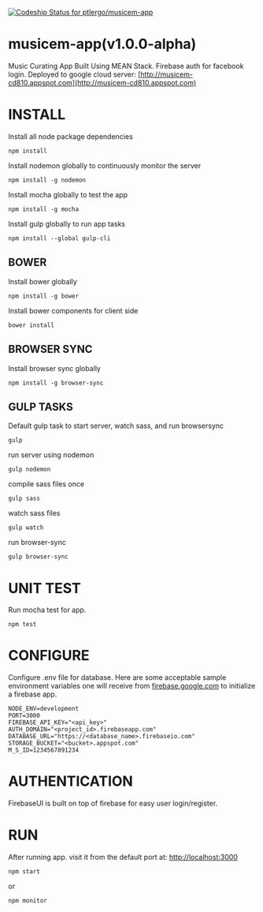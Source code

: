 [ ![Codeship Status for ptlergo/musicem-app](https://app.codeship.com/projects/551fb7f0-90df-0134-b06b-5aeda33c2226/status?branch=master)](https://app.codeship.com/projects/185819)
# musicem-app(v1.0.0-alpha)
Music Curating App Built Using MEAN Stack. Firebase auth for facebook login. Deployed to google cloud server: [http://musicem-cd810.appspot.com](http://musicem-cd810.appspot.com)

# INSTALL
Install all node package dependencies
```
npm install
```

Install nodemon globally to continuously monitor the server
```
npm install -g nodemon
```

Install mocha globally to test the app
```
npm install -g mocha
```

Install gulp globally to run app tasks
```
npm install --global gulp-cli
```

## BOWER
Install bower globally
```
npm install -g bower
```

Install bower components for client side
```
bower install
```

## BROWSER SYNC
Install browser sync globally
```
npm install -g browser-sync
```

## GULP TASKS
Default gulp task to start server, watch sass, and run browsersync
```
gulp
```

run server using nodemon
```
gulp nodemon
```

compile sass files once
```
gulp sass
```

watch sass files
```
gulp watch
```

run browser-sync
```
gulp browser-sync
```

# UNIT TEST
Run mocha test for app.
```
npm test
```

# CONFIGURE
Configure .env file for database. Here are some acceptable sample environment variables one will receive from [firebase.google.com](firebase.google.com) to initialize a firebase app.
```
NODE_ENV=development
PORT=3000
FIREBASE_API_KEY="<api_key>"
AUTH_DOMAIN="<project_id>.firebaseapp.com"
DATABASE_URL="https://<database_name>.firebaseio.com"
STORAGE_BUCKET="<bucket>.appspot.com"
M_S_ID=1234567891234

```
# AUTHENTICATION
FirebaseUI is built on top of firebase for easy user login/register.

# RUN
After running app. visit it from the default port at: [http://localhost:3000](http://localhost:3000)
```
npm start
```
or

```
npm monitor
```
